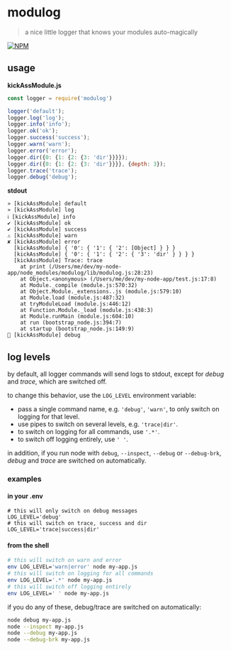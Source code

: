 # modulog

> a nice little logger that knows your modules auto-magically

[![NPM][1]][2]


## usage

**kickAssModule.js**

```js
const logger = require('modulog')

logger('default');
logger.log('log');
logger.info('info');
logger.ok('ok');
logger.success('success');
logger.warn('warn');
logger.error('error');
logger.dir({0: {1: {2: {3: 'dir'}}}});
logger.dir({0: {1: {2: {3: 'dir'}}}}, {depth: 3});
logger.trace('trace');
logger.debug('debug');
```

**stdout**

```commandline
» [kickAssModule] default
» [kickAssModule] log
ℹ [kickAssModule] info
✔ [kickAssModule] ok
✔ [kickAssModule] success
⚠ [kickAssModule] warn
✘ [kickAssModule] error
  [kickAssModule] { '0': { '1': { '2': [Object] } } }
  [kickAssModule] { '0': { '1': { '2': { '3': 'dir' } } } }
  [kickAssModule] Trace: trace
    at print (/Users/me/dev/my-node-app/node_modules/modulog/lib/modulog.js:28:23)
    at Object.<anonymous> (/Users/me/dev/my-node-app/test.js:17:8)
    at Module._compile (module.js:570:32)
    at Object.Module._extensions..js (module.js:579:10)
    at Module.load (module.js:487:32)
    at tryModuleLoad (module.js:446:12)
    at Function.Module._load (module.js:438:3)
    at Module.runMain (module.js:604:10)
    at run (bootstrap_node.js:394:7)
    at startup (bootstrap_node.js:149:9)
🐞 [kickAssModule] debug
```


## log levels

by default, all logger commands will send logs to stdout, except for _debug_ 
and _trace_, which are switched off.

to change this behavior, use the `LOG_LEVEL` environment variable:

- pass a single command name, e.g. `'debug'`, `'warn'`, to only switch on logging 
for that level.
- use pipes to switch on several levels, e.g. `'trace|dir'`.
- to switch on logging for all commands, use `'.*'`.
- to switch off logging entirely, use `' '`.

in addition, if you run node with `debug`, `--inspect`, `--debug` or `--debug-brk`, 
_debug_ and _trace_ are switched on automatically.


### examples

#### in your .env

```dotenv
# this will only switch on debug messages
LOG_LEVEL='debug'
# this will switch on trace, success and dir
LOG_LEVEL='trace|success|dir'
```

#### from the shell

```bash
# this will switch on warn and error
env LOG_LEVEL='warn|error' node my-app.js
# this will switch on logging for all commands
env LOG_LEVEL='.*' node my-app.js
# this will switch off logging entirely
env LOG_LEVEL=' ' node my-app.js
```

if you do any of these, debug/trace are switched on automatically:

```bash
node debug my-app.js
node --inspect my-app.js
node --debug my-app.js
node --debug-brk my-app.js
```




[1]: https://img.shields.io/npm/v/modulog.svg?style=flat-square
[2]: https://www.npmjs.com/package/modulog
[101]: /lib/commands.js